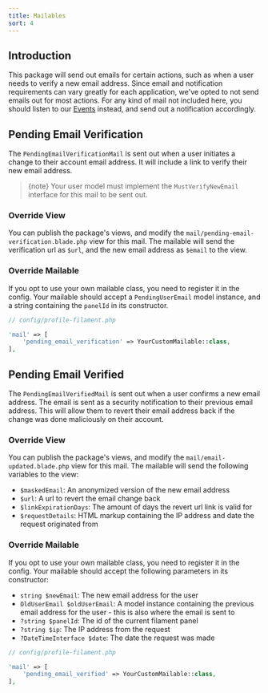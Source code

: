 ```yaml
---
title: Mailables
sort: 4
---
```


## Introduction

This package will send out emails for certain actions, such as when a user needs to verify a new email address. Since email and notification requirements can vary greatly for each application, we've opted to not send emails out for most actions. For any kind of mail not included here, you should listen to our [Events](/docs/profile-filament-plugin/{version}/advanced-usage/events) instead, and send out a notification accordingly.

## Pending Email Verification

The `PendingEmailVerificationMail` is sent out when a user initiates a change to their account email address. It will include a link to verify their new email address.

> {note} Your user model must implement the `MustVerifyNewEmail` interface for this mail to be sent out.

### Override View

You can publish the package's views, and modify the `mail/pending-email-verification.blade.php` view for this mail. The mailable will send the verification url as `$url`, and the new email address as `$email` to the view.

### Override Mailable

If you opt to use your own mailable class, you need to register it in the config. Your mailable should accept a `PendingUserEmail` model instance, and a string containing the `panelId` in its constructor.

```php
// config/profile-filament.php

'mail' => [
    'pending_email_verification' => YourCustomMailable::class,
],
```

## Pending Email Verified

The `PendingEmailVerifiedMail` is sent out when a user confirms a new email address. The email is sent as a security notification to their previous email address. This will allow them to revert their email address back if the change was done maliciously on their account.

### Override View

You can publish the package's views, and modify the `mail/email-updated.blade.php` view for this mail. The mailable will send the following variables to the view:

- `$maskedEmail`: An anonymized version of the new email address
- `$url`: A url to revert the email change back
- `$linkExpirationDays`: The amount of days the revert url link is valid for
- `$requestDetails`: HTML markup containing the IP address and date the request originated from

### Override Mailable

If you opt to use your own mailable class, you need to register it in the config. Your mailable should accept the following parameters in its constructor:

- `string $newEmail`: The new email address for the user
- `OldUserEmail $oldUserEmail`: A model instance containing the previous email address for the user - this is also where the email is sent to
- `?string $panelId`: The id of the current filament panel
- `?string $ip`: The IP address from the request
- `?DateTimeInterface $date`: The date the request was made

```php
// config/profile-filament.php

'mail' => [
    'pending_email_verified' => YourCustomMailable::class,
],
```
